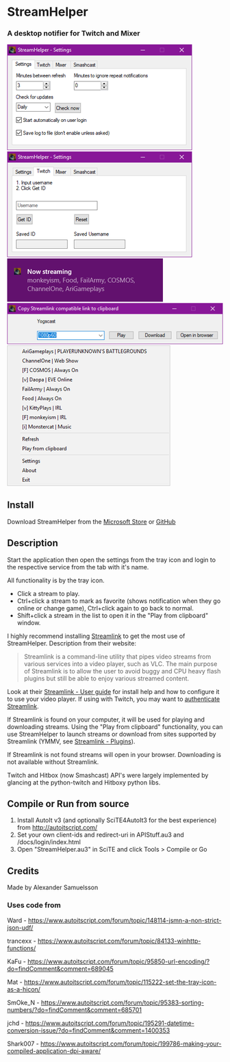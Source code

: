 # StreamHelper

### A desktop notifier for Twitch and Mixer

![Screenshot #3](./Screenshot3.png?raw=true "Screenshot #3")
![Screenshot #4](./Screenshot4.png?raw=true "Screenshot #4")
![Screenshot #1](./Screenshot1.png?raw=true "Screenshot #1")
![Screenshot #5](./Screenshot5.png?raw=true "Screenshot #5")
![Screenshot #2](./Screenshot2.png?raw=true "Screenshot #2")

## Install

Download StreamHelper from the [Microsoft Store](https://www.microsoft.com/store/apps/9P776V8N7B5B) or [GitHub](https://github.com/TzarAlkex/StreamHelper/releases/latest)

## Description

Start the application then open the settings from the tray icon and login to the respective service from the tab with it's name.

All functionality is by the tray icon.
* Click a stream to play.
* Ctrl+click a stream to mark as favorite (shows notification when they go online or change game), Ctrl+click again to go back to normal.
* Shift+click a stream in the list to open it in the "Play from clipboard" window.

I highly recommend installing [Streamlink](https://streamlink.github.io/) to get the most use of StreamHelper. Description from their website:
> Streamlink is a command-line utility that pipes video streams from various services into a video player, such as VLC. The main purpose of Streamlink is to allow the user to avoid buggy and CPU heavy flash plugins but still be able to enjoy various streamed content.

Look at their [Streamlink - User guide](https://streamlink.github.io/#user-guide) for install help and how to configure it to use your video player. If using with Twitch, you may want to [authenticate Streamlink](https://streamlink.github.io/cli.html#authenticating-with-twitch).

If Streamlink is found on your computer, it will be used for playing and downloading streams. Using the "Play from clipboard" functionality, you can use StreamHelper to launch streams or download from sites supported by Streamlink (YMMV, see [Streamlink - Plugins](https://streamlink.github.io/plugin_matrix.html)).

If Streamlink is not found streams will open in your browser. Downloading is not available without Streamlink.

Twitch and Hitbox (now Smashcast) API's were largely implemented by glancing at the python-twitch and Hitboxy python libs.

## Compile or Run from source

1. Install AutoIt v3 (and optionally SciTE4AutoIt3 for the best experience) from http://autoitscript.com/
2. Set your own client-ids and redirect-uri in APIStuff.au3 and /docs/login/index.html
3. Open "StreamHelper.au3" in SciTE and click Tools > Compile or Go

## Credits

Made by Alexander Samuelsson

### Uses code from

Ward - https://www.autoitscript.com/forum/topic/148114-jsmn-a-non-strict-json-udf/

trancexx - https://www.autoitscript.com/forum/topic/84133-winhttp-functions/

KaFu - https://www.autoitscript.com/forum/topic/95850-url-encoding/?do=findComment&comment=689045

Mat - https://www.autoitscript.com/forum/topic/115222-set-the-tray-icon-as-a-hicon/

SmOke_N - https://www.autoitscript.com/forum/topic/95383-sorting-numbers/?do=findComment&comment=685701

jchd - https://www.autoitscript.com/forum/topic/195291-datetime-conversion-issue/?do=findComment&comment=1400353

Shark007 - https://www.autoitscript.com/forum/topic/199786-making-your-compiled-application-dpi-aware/